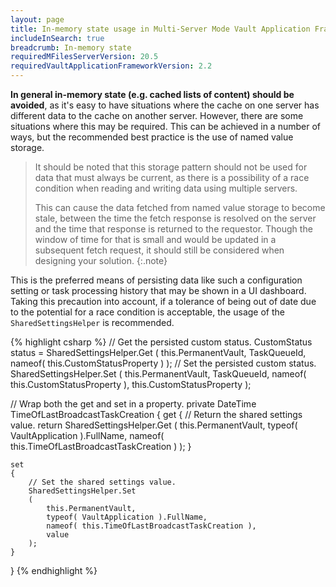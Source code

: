 ```yaml
---
layout: page
title: In-memory state usage in Multi-Server Mode Vault Application Framework applications
includeInSearch: true
breadcrumb: In-memory state
requiredMFilesServerVersion: 20.5
requiredVaultApplicationFrameworkVersion: 2.2
---
```


**In general in-memory state (e.g. cached lists of content) should be avoided**, as it's easy to have situations where the cache on one server has different data to the cache on another server.  However, there are some situations where this may be required.  This can be achieved in a number of ways, but the recommended best practice is the use of named value storage.

> It should be noted that this storage pattern should not be used for data that must always be current, as there is a possibility of a race condition when reading and writing data using multiple servers.
>
> This can cause the data fetched from named value storage to become stale, between the time the fetch response is resolved on the server and the time that response is returned to the requestor. Though the window of time for that is small and would be updated in a subsequent fetch request, it should still be considered when designing your solution.
{:.note}

This is the preferred means of persisting data like such a configuration setting or task processing history that may be shown in a UI dashboard. Taking this precaution into account, if a tolerance of being out of date due to the potential for a race condition is acceptable, the usage of the `SharedSettingsHelper` is recommended.

{% highlight csharp %}
// Get the persisted custom status.
CustomStatus status = SharedSettingsHelper.Get<CustomStatus>
(
	this.PermanentVault,
	TaskQueueId,
	nameof( this.CustomStatusProperty )
);
// Set the persisted custom status.
SharedSettingsHelper.Set
(
	this.PermanentVault,
	TaskQueueId,
	nameof( this.CustomStatusProperty ),
	this.CustomStatusProperty
);

// Wrap both the get and set in a property.
private DateTime TimeOfLastBroadcastTaskCreation
{
	get
	{
		// Return the shared settings value.
		return SharedSettingsHelper.Get<DateTime>
		(
			this.PermanentVault,
			typeof( VaultApplication ).FullName,
			nameof( this.TimeOfLastBroadcastTaskCreation )
		);
	}

	set
	{
		// Set the shared settings value.
		SharedSettingsHelper.Set
		(
			this.PermanentVault,
			typeof( VaultApplication ).FullName,
			nameof( this.TimeOfLastBroadcastTaskCreation ),
			value
		);
	}
}
{% endhighlight %}
